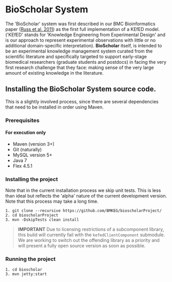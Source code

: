 BioScholar System
===

The 'BioScholar' system was first described in our BMC Bioinformatics paper ([Russ et al. 2011](http://www.biomedcentral.com/1471-2105/12/351)) as the first full implementation of a KEfED model. ('KEfED' stands for 'Knowledge Engineering from Experimental Design' and is our approach to represent experimental observations with little or no additional domain-specific interpretation). **BioScholar** itself, is intended to be an experimental knowledge management system curated from the scientific literature and specifically targeted to support early-stage biomedical researchers (graduate students and postdocs) in facing the very first research challenge that they face: making sense of the very large amount of existing knowledge in the literature.

Installing the BioScholar System source code.
---

This is a slightly involved process, since there are several dependencies that need to be installed in order using Maven.  

### Prerequisites 

#### For execution only

* Maven (version 3+)
* Git (naturally)
* MySQL version 5+
* Java 7
* Flex 4.5.1

### Installing the project

Note that in the current installation process we skip unit tests. This is less than ideal but reflects the 'alpha' nature of the current development version. Note that this process may take a long time. 

```
1. git clone --recursive https://github.com/BMKEG/bioscholarProject/
2. cd bioscholarProject
3. mvn -DskipTests clean install
```

> **IMPORTANT** Due to licensing restrictions of a subcomponent library, this build will currently fail with the `kefedClientComponent` submodule. We are working to switch out the offending library as a priority and will present a fully open source version as soon as possible. 


### Running the project
```
1. cd bioscholar
3. mvn jetty:start
```



